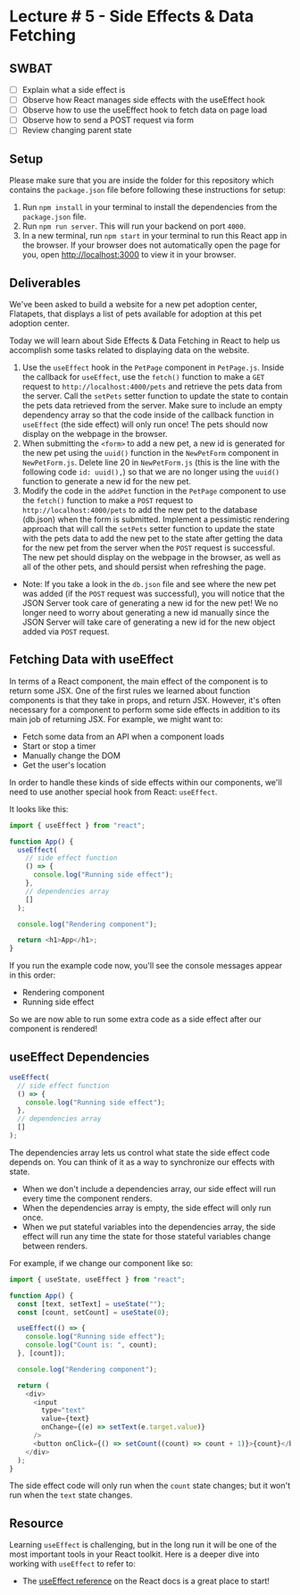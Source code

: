 # Lecture # 5 - Side Effects & Data Fetching
## SWBAT
- [ ] Explain what a side effect is
- [ ] Observe how React manages side effects with the useEffect hook
- [ ] Observe how to use the useEffect hook to fetch data on page load
- [ ] Observe how to send a POST request via form
- [ ] Review changing parent state

## Setup
Please make sure that you are inside the folder for this repository which contains the `package.json` file before following these instructions for setup:

1. Run `npm install` in your terminal to install the dependencies from the `package.json` file.
2. Run `npm run server`. This will run your backend on port `4000`.
3. In a new terminal, run `npm start` in your terminal to run this React app in the browser. If your browser does not automatically open the page for you, open [http://localhost:3000](http://localhost:3000) to view it in your browser.

## Deliverables

We've been asked to build a website for a new pet adoption center, Flatapets, that displays a list of pets available for adoption at this pet adoption center.

Today we will learn about Side Effects & Data Fetching in React to help us accomplish some tasks related to displaying data on the website.

1. Use the `useEffect` hook in the `PetPage` component in `PetPage.js`. Inside the callback for
  `useEffect`, use the `fetch()` function to make a `GET` request to
  `http://localhost:4000/pets` and retrieve the pets data from the server. Call the `setPets` setter function to update the state to contain the pets data retrieved from the server. Make sure to include an empty dependency array so that the code inside of the callback function in `useEffect` (the side effect) will only run once! The pets should now display on the webpage in the browser.
2. When submitting the `<form>` to add a new pet, a new id is generated for the new pet using the `uuid()` function in the `NewPetForm` component in `NewPetForm.js`. Delete line 20 in `NewPetForm.js` (this is the line with the following code `id: uuid(),`) so that we are no longer using the `uuid()` function to generate a new id for the new pet.
3. Modify the code in the `addPet` function in the `PetPage` component to use the `fetch()` function to make a `POST` request to `http://localhost:4000/pets` to add the new pet to the database (db.json) when the form is submitted. Implement a pessimistic rendering approach that will call the `setPets` setter function to update the state with the pets data to add the new pet to the state after getting the data for the new pet from the server when the `POST` request is successful. The new pet should display on the webpage in the browser, as well as all of the other pets, and should persist when refreshing the page.
- Note: If you take a look in the `db.json` file and see where the new pet was added (if the `POST` request was successful), you will notice that the JSON Server took care of generating a new id for the new pet! We no longer need to worry about generating a new id manually since the JSON Server will take care of generating a new id for the new object added via `POST` request.

## Fetching Data with useEffect

In terms of a React component, the main effect of the component is to return some JSX. One of the first rules we learned about function components is that they take in props, and return JSX. However, it's often necessary for a component to perform some side effects in addition to its main job of returning JSX. For example, we might want to:

- Fetch some data from an API when a component loads
- Start or stop a timer
- Manually change the DOM
- Get the user's location

In order to handle these kinds of side effects within our components, we'll need to use another special hook from React: `useEffect`.

It looks like this:

``` javascript
import { useEffect } from "react";

function App() {
  useEffect(
    // side effect function
    () => {
      console.log("Running side effect");
    },
    // dependencies array
    []
  );

  console.log("Rendering component");

  return <h1>App</h1>;
}
```

If you run the example code now, you'll see the console messages appear in this order:

- Rendering component
- Running side effect

So we are now able to run some extra code as a side effect after our component is rendered!

## useEffect Dependencies

``` javascript
useEffect(
  // side effect function
  () => {
    console.log("Running side effect");
  },
  // dependencies array
  []
);
```

The dependencies array lets us control what state the side effect code depends on. You can think of it as a way to synchronize our effects with state.

- When we don't include a dependencies array, our side effect will run every time the component renders.
- When the dependencies array is empty, the side effect will only run once.
- When we put stateful variables into the dependencies array, the side effect will run any time the state for those stateful variables change between renders.

For example, if we change our component like so:

``` javascript
import { useState, useEffect } from "react";

function App() {
  const [text, setText] = useState("");
  const [count, setCount] = useState(0);

  useEffect(() => {
    console.log("Running side effect");
    console.log("Count is: ", count);
  }, [count]);

  console.log("Rendering component");

  return (
    <div>
      <input
        type="text"
        value={text}
        onChange={(e) => setText(e.target.value)}
      />
      <button onClick={() => setCount((count) => count + 1)}>{count}</button>
    </div>
  );
}
```

The side effect code will only run when the `count` state changes; but it won't run when the `text` state changes.

## Resource

Learning `useEffect` is challenging, but in the long run it will be one of the
most important tools in your React toolkit. Here is a deeper dive into
working with `useEffect` to refer to:

- The [useEffect reference](https://react.dev/reference/react/useEffect)
  on the React docs is a great place to start!